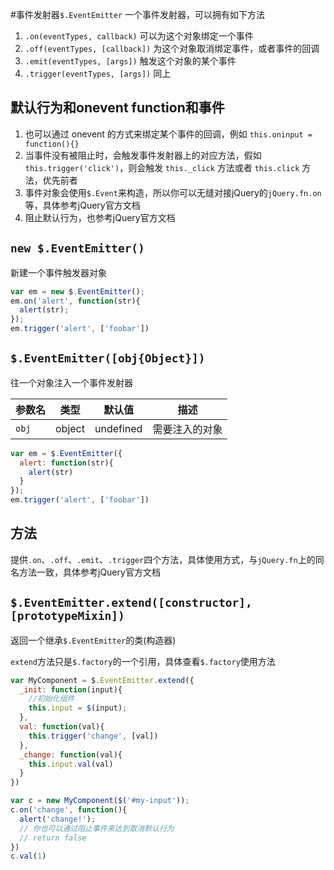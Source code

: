 #事件发射器`$.EventEmitter`
一个事件发射器，可以拥有如下方法
1. `.on(eventTypes, callback)` 可以为这个对象绑定一个事件
2. `.off(eventTypes, [callback])` 为这个对象取消绑定事件，或者事件的回调
3. `.emit(eventTypes, [args])` 触发这个对象的某个事件
4. `.trigger(eventTypes, [args])` 同上

## 默认行为和onevent function和事件
1. 也可以通过 onevent 的方式来绑定某个事件的回调，例如 `this.oninput = function(){}`
2. 当事件没有被阻止时，会触发事件发射器上的对应方法，假如 `this.trigger('click')`，则会触发 `this._click` 方法或者 `this.click` 方法，优先前者
3. 事件对象会使用`$.Event`来构造，所以你可以无缝对接jQuery的`jQuery.fn.on`等，具体参考jQuery官方文档
4. 阻止默认行为，也参考jQuery官方文档


## `new $.EventEmitter()`
新建一个事件触发器对象

```javascript
var em = new $.EventEmitter();
em.on('alert', function(str){
  alert(str);
});
em.trigger('alert', ['foobar'])
```

## `$.EventEmitter([obj{Object}])`
往一个对象注入一个事件发射器

| 参数名       | 类型   | 默认值| 描述   |
| -------------| ------ | ----- | ------  |
| `obj`        | object | undefined|  需要注入的对象    |

```javascript
var em = $.EventEmitter({
  alert: function(str){
    alert(str)
  }
});
em.trigger('alert', ['foobar'])
```

## 方法
提供`.on`、`.off`、`.emit`、`.trigger`四个方法，具体使用方式，与`jQuery.fn`上的同名方法一致，具体参考jQuery官方文档

## `$.EventEmitter.extend([constructor], [prototypeMixin])`

返回一个继承`$.EventEmitter`的类(构造器)

`extend`方法只是`$.factory`的一个引用，具体查看`$.factory`使用方法

```javascript
var MyComponent = $.EventEmitter.extend({
  _init: function(input){
    //初始化组件
    this.input = $(input);
  },
  val: function(val){
    this.trigger('change', [val])
  },
  _change: function(val){
    this.input.val(val)
  }
})

var c = new MyComponent($('#my-input'));
c.on('change', function(){
  alert('change!');
  // 你也可以通过阻止事件来达到取消默认行为
  // return false
})
c.val(1)

```
